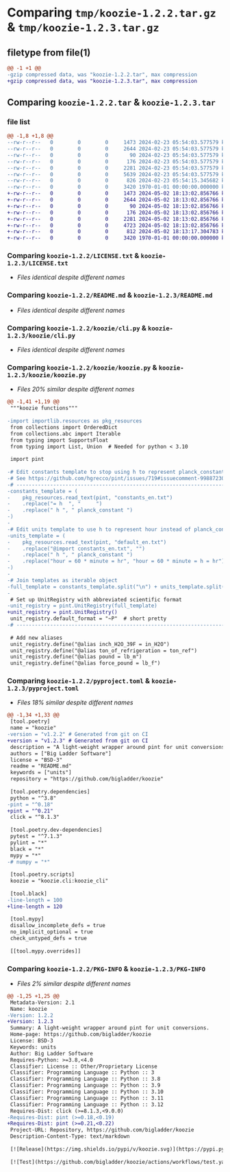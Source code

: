 # Comparing `tmp/koozie-1.2.2.tar.gz` & `tmp/koozie-1.2.3.tar.gz`

## filetype from file(1)

```diff
@@ -1 +1 @@
-gzip compressed data, was "koozie-1.2.2.tar", max compression
+gzip compressed data, was "koozie-1.2.3.tar", max compression
```

## Comparing `koozie-1.2.2.tar` & `koozie-1.2.3.tar`

### file list

```diff
@@ -1,8 +1,8 @@
--rw-r--r--   0        0        0     1473 2024-02-23 05:54:03.577579 koozie-1.2.2/LICENSE.txt
--rw-r--r--   0        0        0     2644 2024-02-23 05:54:03.577579 koozie-1.2.2/README.md
--rw-r--r--   0        0        0       90 2024-02-23 05:54:03.577579 koozie-1.2.2/koozie/__init__.py
--rw-r--r--   0        0        0      176 2024-02-23 05:54:03.577579 koozie-1.2.2/koozie/__main__.py
--rw-r--r--   0        0        0     2281 2024-02-23 05:54:03.577579 koozie-1.2.2/koozie/cli.py
--rw-r--r--   0        0        0     5639 2024-02-23 05:54:03.577579 koozie-1.2.2/koozie/koozie.py
--rw-r--r--   0        0        0      826 2024-02-23 05:54:15.345682 koozie-1.2.2/pyproject.toml
--rw-r--r--   0        0        0     3420 1970-01-01 00:00:00.000000 koozie-1.2.2/PKG-INFO
+-rw-r--r--   0        0        0     1473 2024-05-02 18:13:02.856766 koozie-1.2.3/LICENSE.txt
+-rw-r--r--   0        0        0     2644 2024-05-02 18:13:02.856766 koozie-1.2.3/README.md
+-rw-r--r--   0        0        0       90 2024-05-02 18:13:02.856766 koozie-1.2.3/koozie/__init__.py
+-rw-r--r--   0        0        0      176 2024-05-02 18:13:02.856766 koozie-1.2.3/koozie/__main__.py
+-rw-r--r--   0        0        0     2281 2024-05-02 18:13:02.856766 koozie-1.2.3/koozie/cli.py
+-rw-r--r--   0        0        0     4723 2024-05-02 18:13:02.856766 koozie-1.2.3/koozie/koozie.py
+-rw-r--r--   0        0        0      812 2024-05-02 18:13:17.304783 koozie-1.2.3/pyproject.toml
+-rw-r--r--   0        0        0     3420 1970-01-01 00:00:00.000000 koozie-1.2.3/PKG-INFO
```

### Comparing `koozie-1.2.2/LICENSE.txt` & `koozie-1.2.3/LICENSE.txt`

 * *Files identical despite different names*

### Comparing `koozie-1.2.2/README.md` & `koozie-1.2.3/README.md`

 * *Files identical despite different names*

### Comparing `koozie-1.2.2/koozie/cli.py` & `koozie-1.2.3/koozie/cli.py`

 * *Files identical despite different names*

### Comparing `koozie-1.2.2/koozie/koozie.py` & `koozie-1.2.3/koozie/koozie.py`

 * *Files 20% similar despite different names*

```diff
@@ -1,41 +1,19 @@
 """koozie functions"""
 
-import importlib.resources as pkg_resources
 from collections import OrderedDict
 from collections.abc import Iterable
 from typing import SupportsFloat
 from typing import List, Union  # Needed for python < 3.10
 
 import pint
 
-# Edit constants template to stop using h to represent planck_constant
-# See https://github.com/hgrecco/pint/issues/719#issuecomment-998872301
-# ---------------------------------------------------------------------
-constants_template = (
-    pkg_resources.read_text(pint, "constants_en.txt")
-    .replace("= h  ", "     ")
-    .replace(" h ", " planck_constant ")
-)
-
-# Edit units template to use h to represent hour instead of planck_constant
-units_template = (
-    pkg_resources.read_text(pint, "default_en.txt")
-    .replace("@import constants_en.txt", "")
-    .replace(" h ", " planck_constant ")
-    .replace("hour = 60 * minute = hr", "hour = 60 * minute = h = hr")
-)
-
-# Join templates as iterable object
-full_template = constants_template.split("\n") + units_template.split("\n")
-
 # Set up UnitRegistry with abbreviated scientific format
-unit_registry = pint.UnitRegistry(full_template)
+unit_registry = pint.UnitRegistry()
 unit_registry.default_format = "~P"  # short pretty
-# ---------------------------------------------------------------------
 
 # Add new aliases
 unit_registry.define("@alias inch_H2O_39F = in_H2O")
 unit_registry.define("@alias ton_of_refrigeration = ton_ref")
 unit_registry.define("@alias pound = lb_m")
 unit_registry.define("@alias force_pound = lb_f")
```

### Comparing `koozie-1.2.2/pyproject.toml` & `koozie-1.2.3/pyproject.toml`

 * *Files 18% similar despite different names*

```diff
@@ -1,34 +1,33 @@
 [tool.poetry]
 name = "koozie"
-version = "v1.2.2" # Generated from git on CI
+version = "v1.2.3" # Generated from git on CI
 description = "A light-weight wrapper around pint for unit conversions."
 authors = ["Big Ladder Software"]
 license = "BSD-3"
 readme = "README.md"
 keywords = ["units"]
 repository = "https://github.com/bigladder/koozie"
 
 [tool.poetry.dependencies]
 python = "^3.8"
-pint = "^0.18"
+pint = "^0.21"
 click = "^8.1.3"
 
 [tool.poetry.dev-dependencies]
 pytest = "^7.1.3"
 pylint = "*"
 black = "*"
 mypy = "*"
-# numpy = "*"
 
 [tool.poetry.scripts]
 koozie = "koozie.cli:koozie_cli"
 
 [tool.black]
-line-length = 100
+line-length = 120
 
 [tool.mypy]
 disallow_incomplete_defs = true
 no_implicit_optional = true
 check_untyped_defs = true
 
 [[tool.mypy.overrides]]
```

### Comparing `koozie-1.2.2/PKG-INFO` & `koozie-1.2.3/PKG-INFO`

 * *Files 2% similar despite different names*

```diff
@@ -1,25 +1,25 @@
 Metadata-Version: 2.1
 Name: koozie
-Version: 1.2.2
+Version: 1.2.3
 Summary: A light-weight wrapper around pint for unit conversions.
 Home-page: https://github.com/bigladder/koozie
 License: BSD-3
 Keywords: units
 Author: Big Ladder Software
 Requires-Python: >=3.8,<4.0
 Classifier: License :: Other/Proprietary License
 Classifier: Programming Language :: Python :: 3
 Classifier: Programming Language :: Python :: 3.8
 Classifier: Programming Language :: Python :: 3.9
 Classifier: Programming Language :: Python :: 3.10
 Classifier: Programming Language :: Python :: 3.11
 Classifier: Programming Language :: Python :: 3.12
 Requires-Dist: click (>=8.1.3,<9.0.0)
-Requires-Dist: pint (>=0.18,<0.19)
+Requires-Dist: pint (>=0.21,<0.22)
 Project-URL: Repository, https://github.com/bigladder/koozie
 Description-Content-Type: text/markdown
 
 [![Release](https://img.shields.io/pypi/v/koozie.svg)](https://pypi.python.org/pypi/koozie)
 
 [![Test](https://github.com/bigladder/koozie/actions/workflows/test.yaml/badge.svg)](https://github.com/bigladder/koozie/actions/workflows/test.yaml)
```

